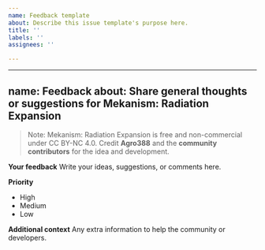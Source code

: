 ```yaml
---
name: Feedback template
about: Describe this issue template's purpose here.
title: ''
labels: ''
assignees: ''

---
```


---
name: Feedback
about: Share general thoughts or suggestions for Mekanism: Radiation Expansion
---

> Note: Mekanism: Radiation Expansion is free and non-commercial under CC BY-NC 4.0. Credit **Agro388** and the **community contributors** for the idea and development.

**Your feedback**
Write your ideas, suggestions, or comments here.

**Priority**
- High
- Medium
- Low

**Additional context**
Any extra information to help the community or developers.
